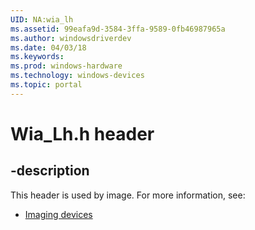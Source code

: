 ```yaml
---
UID: NA:wia_lh
ms.assetid: 99eafa9d-3584-3ffa-9589-0fb46987965a
ms.author: windowsdriverdev
ms.date: 04/03/18
ms.keywords: 
ms.prod: windows-hardware
ms.technology: windows-devices
ms.topic: portal
---
```


# Wia_Lh.h header


## -description


This header is used by image. For more information, see:

- [Imaging devices](../_image/index.md)
